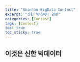```yaml
---
title: "Shinhan BigData Contest"
excerpt: "신한 빅데이터 관련"
categories: [Contest]
tags: [Contest]
toc: true
toc_sticky: true
---
```


## 이것은 신한 빅데이터
